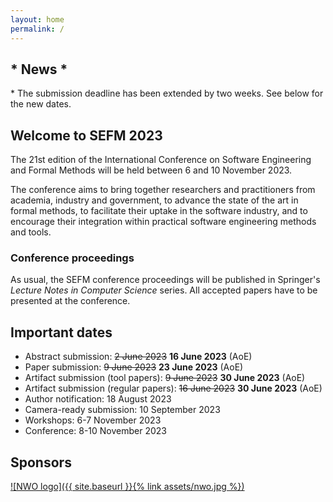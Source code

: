 ```yaml
---
layout: home
permalink: /
---
```


<h2 class="secondH">* News *</h2>
* The submission deadline has been extended by two weeks. See below for the new dates.

<h2 class="secondH">Welcome to SEFM 2023</h2>
The 21st edition of the International Conference on Software Engineering and
Formal Methods will be held between 6 and 10 November 2023.

The conference aims to bring together researchers and practitioners from academia,
industry and government, to advance the state of the art in formal methods,
to facilitate their uptake in the software industry, and to encourage their
integration within practical software engineering methods and tools.

### Conference proceedings
As usual, the SEFM conference proceedings will be published in Springer's *Lecture Notes in Computer Science* series.
All accepted papers have to be presented at the conference.

## Important dates
- Abstract submission: ~~2 June 2023~~ **16 June 2023** (AoE)
- Paper submission: ~~9 June 2023~~ **23 June 2023** (AoE)
- Artifact submission (tool papers): ~~9 June 2023~~ **30 June 2023** (AoE)
- Artifact submission (regular papers): ~~16 June 2023~~ **30 June 2023** (AoE)
- Author notification: 18 August 2023
- Camera-ready submission: 10 September 2023
- Workshops: 6-7 November 2023
- Conference: 8-10 November 2023

## Sponsors
[![NWO logo]({{ site.baseurl }}{% link assets/nwo.jpg %})](https://nwo.nl/)
